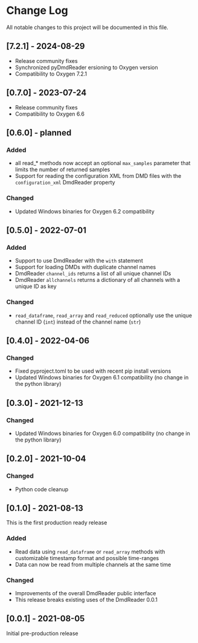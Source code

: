 # Change Log

All notable changes to this project will be documented in this file.

## [7.2.1] - 2024-08-29
- Release community fixes
- Synchronized pyDmdReader ersioning to Oxygen version
- Compatibility to Oxygen 7.2.1

## [0.7.0] - 2023-07-24
- Release community fixes
- Compatibility to Oxygen 6.6

## [0.6.0] - planned

### Added
- all read_* methods now accept an optional `max_samples` parameter that limits the number of returned samples
- Support for reading the configuration XML from DMD files with the `configuration_xml` DmdReader property

### Changed
- Updated Windows binaries for Oxygen 6.2 compatibility

## [0.5.0] - 2022-07-01

### Added
- Support to use DmdReader with the `with` statement
- Support for loading DMDs with duplicate channel names
- DmdReader `channel_ids` returns a list of all unique channel IDs
- DmdReader `allchannels` returns a dictionary of all channels with a unique ID as key

### Changed
- `read_dataframe`, `read_array` and `read_reduced`  optionally use the unique channel ID (`int`) instead of the channel name (`str`)

## [0.4.0] - 2022-04-06

### Changed
- Fixed pyproject.toml to be used with recent pip install versions
- Updated Windows binaries for Oxygen 6.1 compatibility (no change in the python library)

## [0.3.0] - 2021-12-13

### Changed
- Updated Windows binaries for Oxygen 6.0 compatibility (no change in the python library)

## [0.2.0] - 2021-10-04

### Changed
- Python code cleanup

## [0.1.0] - 2021-08-13

This is the first production ready release

### Added
- Read data using `read_dataframe` or `read_array` methods with customizable timestamp format and possible time-ranges
- Data can now be read from multiple channels at the same time

### Changed
- Improvements of the overall DmdReader public interface
- This release breaks existing uses of the DmdReader 0.0.1

## [0.0.1] - 2021-08-05

Initial pre-production release

